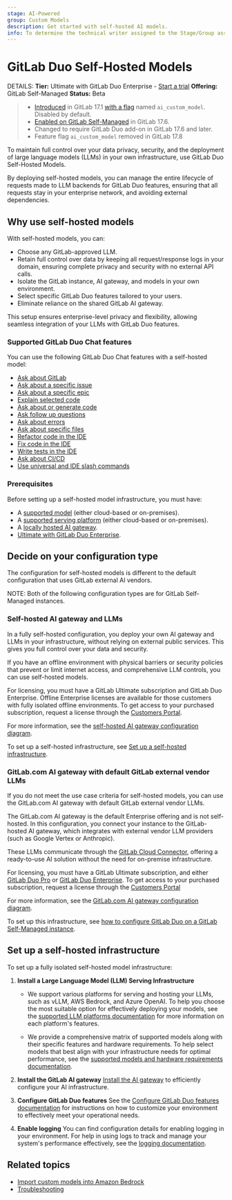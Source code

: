 ```yaml
---
stage: AI-Powered
group: Custom Models
description: Get started with self-hosted AI models.
info: To determine the technical writer assigned to the Stage/Group associated with this page, see https://handbook.gitlab.com/handbook/product/ux/technical-writing/#assignments
---
```


# GitLab Duo Self-Hosted Models

DETAILS:
**Tier:** Ultimate with GitLab Duo Enterprise - [Start a trial](https://about.gitlab.com/solutions/gitlab-duo-pro/sales/?type=free-trial)
**Offering:** GitLab Self-Managed
**Status:** Beta

> - [Introduced](https://gitlab.com/groups/gitlab-org/-/epics/12972) in GitLab 17.1 [with a flag](../../administration/feature_flags.md) named `ai_custom_model`. Disabled by default.
> - [Enabled on GitLab Self-Managed](https://gitlab.com/groups/gitlab-org/-/epics/15176) in GitLab 17.6.
> - Changed to require GitLab Duo add-on in GitLab 17.6 and later.
> - Feature flag `ai_custom_model` removed in GitLab 17.8

To maintain full control over your data privacy, security, and the deployment of large language models (LLMs) in your own infrastructure, use GitLab Duo Self-Hosted Models.

By deploying self-hosted models, you can manage the entire lifecycle of requests made to LLM backends for GitLab Duo features, ensuring that all requests stay in your enterprise network, and avoiding external dependencies.

## Why use self-hosted models

With self-hosted models, you can:

- Choose any GitLab-approved LLM.
- Retain full control over data by keeping all request/response logs in your domain, ensuring complete privacy and security with no external API calls.
- Isolate the GitLab instance, AI gateway, and models in your own environment.
- Select specific GitLab Duo features tailored to your users.
- Eliminate reliance on the shared GitLab AI gateway.

This setup ensures enterprise-level privacy and flexibility, allowing seamless integration of your LLMs with GitLab Duo features.

### Supported GitLab Duo Chat features

You can use the following GitLab Duo Chat features with a self-hosted model:

- [Ask about GitLab](../../user/gitlab_duo_chat/examples.md#ask-about-gitlab)
- [Ask about a specific issue](../../user/gitlab_duo_chat/examples.md#ask-about-a-specific-issue)
- [Ask about a specific epic](../../user/gitlab_duo_chat/examples.md#ask-about-a-specific-epic)
- [Explain selected code](../../user/gitlab_duo_chat/examples.md#explain-selected-code)
- [Ask about or generate code](../../user/gitlab_duo_chat/examples.md#ask-about-or-generate-code)
- [Ask follow up questions](../../user/gitlab_duo_chat/examples.md#ask-follow-up-questions)
- [Ask about errors](../../user/gitlab_duo_chat/examples.md#ask-about-errors)
- [Ask about specific files](../../user/gitlab_duo_chat/examples.md#ask-about-specific-files)
- [Refactor code in the IDE](../../user/gitlab_duo_chat/examples.md#refactor-code-in-the-ide)
- [Fix code in the IDE](../../user/gitlab_duo_chat/examples.md#fix-code-in-the-ide)
- [Write tests in the IDE](../../user/gitlab_duo_chat/examples.md#write-tests-in-the-ide)
- [Ask about CI/CD](../../user/gitlab_duo_chat/examples.md#ask-about-cicd)
- [Use universal and IDE slash commands](../../user/gitlab_duo_chat/examples.md#gitlab-duo-chat-slash-commands) 

### Prerequisites

Before setting up a self-hosted model infrastructure, you must have:

- A [supported model](supported_models_and_hardware_requirements.md) (either cloud-based or on-premises).
- A [supported serving platform](supported_llm_serving_platforms.md) (either cloud-based or on-premises).
- A [locally hosted AI gateway](../../install/install_ai_gateway.md).
- [Ultimate with GitLab Duo Enterprise](https://about.gitlab.com/solutions/gitlab-duo-pro/sales/?toggle=gitlab-duo-pro).

## Decide on your configuration type

The configuration for self-hosted models is different to the default configuration
that uses GitLab external AI vendors.

NOTE:
Both of the following configuration types are for GitLab Self-Managed instances.

### Self-hosted AI gateway and LLMs

In a fully self-hosted configuration, you deploy your own AI gateway and LLMs in your infrastructure, without relying on external public services. This gives you full control over your data and security.

If you have an offline environment with physical barriers or security policies that prevent or limit internet access, and comprehensive LLM controls, you can use self-hosted models.

For licensing, you must have a GitLab Ultimate subscription and GitLab Duo Enterprise. Offline Enterprise licenses are available for those customers with fully isolated offline environments. To get access to your purchased subscription, request a license through the [Customers Portal](../../subscriptions/customers_portal.md).

For more information, see the
[self-hosted AI gateway configuration diagram](configuration_types.md#self-hosted-ai-gateway).

To set up a self-hosted infrastructure, see
[Set up a self-hosted infrastructure](#set-up-a-self-hosted-infrastructure).

### GitLab.com AI gateway with default GitLab external vendor LLMs

If you do not meet the use case criteria for self-hosted models, you can use the
GitLab.com AI gateway with default GitLab external vendor LLMs.

The GitLab.com AI gateway is the default Enterprise offering and is not self-hosted. In this configuration,
you connect your instance to the GitLab-hosted AI gateway, which
integrates with external vendor LLM providers (such as Google Vertex or Anthropic).

These LLMs communicate through the [GitLab Cloud Connector](../../development/cloud_connector/_index.md),
offering a ready-to-use AI solution without the need for on-premise infrastructure.

For licensing, you must have a GitLab Ultimate subscription, and either [GitLab Duo Pro](https://about.gitlab.com/solutions/gitlab-duo-pro/sales/?type=free-trial) or [GitLab Duo Enterprise](https://about.gitlab.com/solutions/gitlab-duo-pro/sales/?type=free-trial). To get access to your purchased subscription, request a license through the [Customers Portal](../../subscriptions/customers_portal.md)

For more information, see the
[GitLab.com AI gateway configuration diagram](configuration_types.md#gitlabcom-ai-gateway).

To set up this infrastructure, see [how to configure GitLab Duo on a GitLab Self-Managed instance](../../user/gitlab_duo/setup.md).

## Set up a self-hosted infrastructure

To set up a fully isolated self-hosted model infrastructure:

1. **Install a Large Language Model (LLM) Serving Infrastructure**

   - We support various platforms for serving and hosting your LLMs, such as vLLM, AWS Bedrock, and Azure OpenAI. To help you choose the most suitable option for effectively deploying your models, see the [supported LLM platforms documentation](supported_llm_serving_platforms.md) for more information on each platform's features.

   - We provide a comprehensive matrix of supported models along with their specific features and hardware requirements. To help select models that best align with your infrastructure needs for optimal performance, see the [supported models and hardware requirements documentation](supported_models_and_hardware_requirements.md).

1. **Install the GitLab AI gateway**
   [Install the AI gateway](../../install/install_ai_gateway.md) to efficiently configure your AI infrastructure.

1. **Configure GitLab Duo features**
   See the [Configure GitLab Duo features documentation](configure_duo_features.md) for instructions on how to customize your environment to effectively meet your operational needs.

1. **Enable logging**
   You can find configuration details for enabling logging in your environment. For help in using logs to track and manage your system's performance effectively, see the [logging documentation](logging.md).

## Related topics

- [Import custom models into Amazon Bedrock](https://www.youtube.com/watch?v=CA2AXfWWdpA)
- [Troubleshooting](troubleshooting.md)
